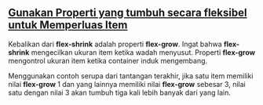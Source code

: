 ## [Gunakan Properti yang tumbuh secara fleksibel untuk Memperluas Item](https://learn.freecodecamp.org/responsive-web-design/css-flexbox/use-the-flex-grow-property-to-expand-items)

Kebalikan dari **flex-shrink** adalah properti **flex-grow**. Ingat bahwa **flex-shrink** mengecilkan ukuran item ketika wadah menyusut. Properti **flex-grow** mengontrol ukuran item ketika container induk mengembang.



Menggunakan contoh serupa dari tantangan terakhir, jika satu item memiliki nilai **flex-grow** 1 dan yang lainnya memiliki nilai **flex-grow** sebesar 3, nilai satu dengan nilai 3 akan tumbuh tiga kali lebih banyak dari yang lain.

